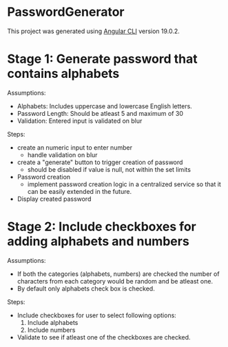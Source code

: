 # PasswordGenerator

This project was generated using [Angular CLI](https://github.com/angular/angular-cli) version 19.0.2.

# Stage 1: Generate password that contains alphabets

Assumptions:

- Alphabets: Includes uppercase and lowercase English letters.
- Password Length: Should be atleast 5 and maximum of 30
- Validation: Entered input is validated on blur

Steps:

- create an numeric input to enter number
  - handle validation on blur
- create a "generate" button to trigger creation of password
  - should be disabled if value is null, not within the set limits
- Password creation
  - implement password creation logic in a centralized service so that it can be easily extended in the future.
- Display created password

# Stage 2: Include checkboxes for adding alphabets and numbers

Assumptions:

- If both the categories (alphabets, numbers) are checked the number of characters from each category would be random and be atleast one.
- By default only alphabets check box is checked.

Steps:

- Include checkboxes for user to select following options:
  1. Include alphabets
  2. Include numbers
- Validate to see if atleast one of the checkboxes are checked.
